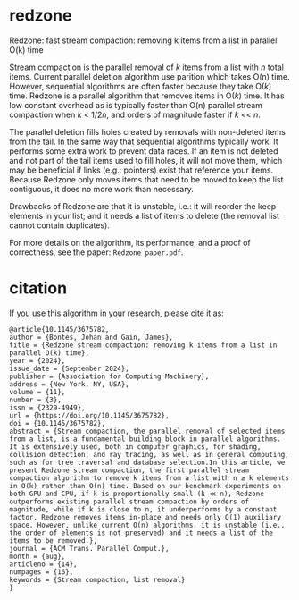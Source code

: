# redzone
Redzone: fast stream compaction: removing k items from a list in parallel O(k) time

Stream compaction is the parallel removal of *k* items from a list with *n* total items. Current parallel deletion algorithm use parition which takes O(n) time.
However, sequential algorithms are often faster because they take O(*k*) time. Redzone is a parallel algorithm that removes items in O(*k*) time. 
It has low constant overhead as is typically faster than O(n) parallel stream compaction when *k* < 1/2*n*, and orders of magnitude faster if _k_ << _n_.

The parallel deletion fills holes created by removals with non-deleted items from the tail. In the same way that sequential algorithms typically work. 
It performs some extra work to prevent data races. If an item is not deleted and not part of the tail items used to fill holes, it will not move them, which
may be beneficial if links (e.g.: pointers) exist that reference your items. 
Because Redzone only moves items that need to be moved to keep the list contiguous, it does no more work than necessary.

Drawbacks of Redzone are that it is unstable, i.e.: it will reorder the keep elements in your list; and it needs a list of items to delete (the removal list 
cannot contain duplicates).

For more details on the algorithm, its performance, and a proof of correctness, see the paper: `Redzone paper.pdf`.


# citation

If you use this algorithm in your research, please cite it as: 

```
@article{10.1145/3675782,
author = {Bontes, Johan and Gain, James},
title = {Redzone stream compaction: removing k items from a list in parallel O(k) time},
year = {2024},
issue_date = {September 2024},
publisher = {Association for Computing Machinery},
address = {New York, NY, USA},
volume = {11},
number = {3},
issn = {2329-4949},
url = {https://doi.org/10.1145/3675782},
doi = {10.1145/3675782},
abstract = {Stream compaction, the parallel removal of selected items from a list, is a fundamental building block in parallel algorithms. It is extensively used, both in computer graphics, for shading, collision detection, and ray tracing, as well as in general computing, such as for tree traversal and database selection.In this article, we present Redzone stream compaction, the first parallel stream compaction algorithm to remove k items from a list with n ≥ k elements in O(k) rather than O(n) time. Based on our benchmark experiments on both GPU and CPU, if k is proportionally small (k ≪ n), Redzone outperforms existing parallel stream compaction by orders of magnitude, while if k is close to n, it underperforms by a constant factor. Redzone removes items in-place and needs only O(1) auxiliary space. However, unlike current O(n) algorithms, it is unstable (i.e., the order of elements is not preserved) and it needs a list of the items to be removed.},
journal = {ACM Trans. Parallel Comput.},
month = {aug},
articleno = {14},
numpages = {16},
keywords = {Stream compaction, list removal}
}

  
```
